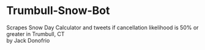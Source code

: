 # Trumbull-Snow-Bot
Scrapes Snow Day Calculator and tweets if cancellation likelihood is 50% or greater in Trumbull, CT <br>by Jack Donofrio</br>
